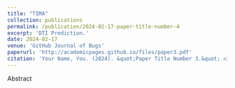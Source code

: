 ```yaml
---
title: "TIMA"
collection: publications
permalink: /publication/2024-02-17-paper-title-number-4
excerpt: 'DTI Prediction.'
date: 2024-02-17
venue: 'GitHub Journal of Bugs'
paperurl: 'http://academicpages.github.io/files/paper3.pdf'
citation: 'Your Name, You. (2024). &quot;Paper Title Number 3.&quot; <i>GitHub Journal of Bugs</i>. 1(3).'
---
```


Abstract
